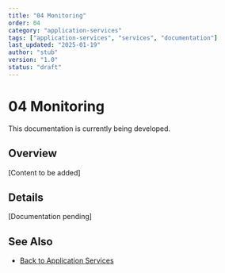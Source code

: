 ```yaml
---
title: "04 Monitoring"
order: 04
category: "application-services"
tags: ["application-services", "services", "documentation"]
last_updated: "2025-01-19"
author: "stub"
version: "1.0"
status: "draft"
---
```


# 04 Monitoring

This documentation is currently being developed.

## Overview

[Content to be added]

## Details

[Documentation pending]

## See Also

- [Back to Application Services](./README.md)
